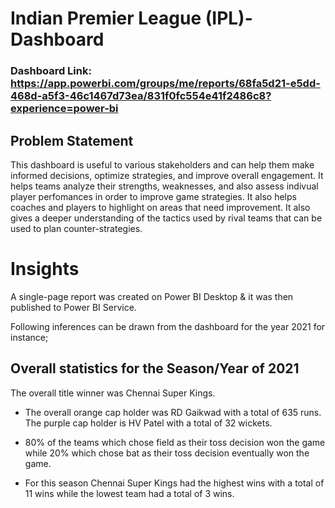 # Indian Premier League (IPL)-Dashboard

### Dashboard Link: https://app.powerbi.com/groups/me/reports/68fa5d21-e5dd-468d-a5f3-46c1467d73ea/831f0fc554e41f2486c8?experience=power-bi

## Problem Statement

This dashboard is useful to various stakeholders and can help them make informed decisions, optimize strategies, and improve overall engagement. It helps teams analyze their strengths, weaknesses, and also assess indivual player perfomances in order to improve game strategies. It also helps coaches and players to highlight on areas that need improvement. It also gives a deeper understanding of the tactics used by rival teams that can be used to plan counter-strategies.


# Insights

A single-page report was created on Power BI Desktop & it was then published to Power BI Service.

Following inferences can be drawn from the dashboard for the year 2021 for instance;

## Overall statistics for the Season/Year of 2021

   The overall title winner was Chennai Super Kings.
   - The overall orange cap holder was RD Gaikwad with a total of 635 runs.
   The purple cap holder is HV Patel with a total of 32 wickets.
   - 80% of the teams which chose field as their toss decision won the game while 20% which chose bat as their toss decision eventually won the game.

   - For this season Chennai Super Kings had the highest wins with a total of 11 wins while the lowest team had a total of 3 wins.

